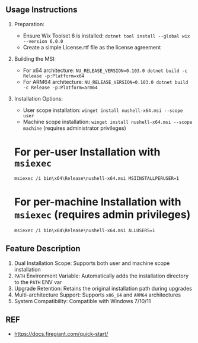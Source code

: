 ## Usage Instructions

1. Preparation:

   - Ensure Wix Toolset 6 is installed: `dotnet tool install --global wix --version 6.0.0`
   - Create a simple License.rtf file as the license agreement

2. Building the MSI:

   - For x64 architecture: `NU_RELEASE_VERSION=0.103.0 dotnet build -c Release -p:Platform=x64`
   - For ARM64 architecture: `NU_RELEASE_VERSION=0.103.0 dotnet build -c Release -p:Platform=arm64`

3. Installation Options:

   - User scope installation: `winget install nushell-x64.msi --scope user`
   - Machine scope installation: `winget install nushell-x64.msi --scope machine` (requires administrator privileges)

   # For per-user Installation with `msiexec`
   `msiexec /i bin\x64\Release\nushell-x64.msi MSIINSTALLPERUSER=1`

   # For per-machine Installation with `msiexec` (requires admin privileges)
   `msiexec /i bin\x64\Release\nushell-x64.msi ALLUSERS=1`

## Feature Description

1. Dual Installation Scope: Supports both user and machine scope installation
2. `PATH` Environment Variable: Automatically adds the installation directory to the `PATH` ENV var
3. Upgrade Retention: Retains the original installation path during upgrades
4. Multi-architecture Support: Supports `x86_64` and `ARM64` architectures
5. System Compatibility: Compatible with Windows 7/10/11

## REF

- https://docs.firegiant.com/quick-start/

